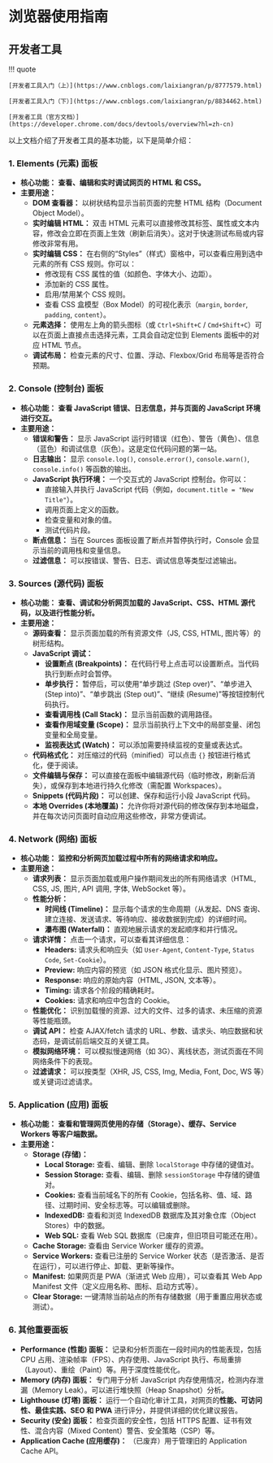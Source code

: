 # 浏览器使用指南

## 开发者工具

!!! quote

    [开发者工具入门（上）](https://www.cnblogs.com/laixiangran/p/8777579.html)

    [开发者工具入门（下）](https://www.cnblogs.com/laixiangran/p/8834462.html)

    [开发者工具（官方文档）](https://developer.chrome.com/docs/devtools/overview?hl=zh-cn)

以上文档介绍了开发者工具的基本功能，以下是简单介绍：

### **1. Elements (元素) 面板**

*   **核心功能：** **查看、编辑和实时调试网页的 HTML 和 CSS。**
*   **主要用途：**
    *   **DOM 查看器：** 以树状结构显示当前页面的完整 HTML 结构（Document Object Model）。
    *   **实时编辑 HTML：** 双击 HTML 元素可以直接修改其标签、属性或文本内容，修改会立即在页面上生效（刷新后消失）。这对于快速测试布局或内容修改非常有用。
    *   **实时编辑 CSS：** 在右侧的“Styles”（样式）窗格中，可以查看应用到选中元素的所有 CSS 规则。你可以：
        *   修改现有 CSS 属性的值（如颜色、字体大小、边距）。
        *   添加新的 CSS 属性。
        *   启用/禁用某个 CSS 规则。
        *   查看 CSS 盒模型（Box Model）的可视化表示（`margin`, `border`, `padding`, `content`）。
    *   **元素选择：** 使用左上角的箭头图标（或 `Ctrl+Shift+C` / `Cmd+Shift+C`）可以在页面上直接点击选择元素，工具会自动定位到 Elements 面板中的对应 HTML 节点。
    *   **调试布局：** 检查元素的尺寸、位置、浮动、Flexbox/Grid 布局等是否符合预期。

### **2. Console (控制台) 面板**

*   **核心功能：** **查看 JavaScript 错误、日志信息，并与页面的 JavaScript 环境进行交互。**
*   **主要用途：**
    *   **错误和警告：** 显示 JavaScript 运行时错误（红色）、警告（黄色）、信息（蓝色）和调试信息（灰色）。这是定位代码问题的第一站。
    *   **日志输出：** 显示 `console.log()`, `console.error()`, `console.warn()`, `console.info()` 等函数的输出。
    *   **JavaScript 执行环境：** 一个交互式的 JavaScript 控制台。你可以：
        *   直接输入并执行 JavaScript 代码（例如，`document.title = "New Title"`）。
        *   调用页面上定义的函数。
        *   检查变量和对象的值。
        *   测试代码片段。
    *   **断点信息：** 当在 Sources 面板设置了断点并暂停执行时，Console 会显示当前的调用栈和变量信息。
    *   **过滤信息：** 可以按错误、警告、日志、调试信息等类型过滤输出。

### **3. Sources (源代码) 面板**

*   **核心功能：** **查看、调试和分析网页加载的 JavaScript、CSS、HTML 源代码，以及进行性能分析。**
*   **主要用途：**
    *   **源码查看：** 显示页面加载的所有资源文件（JS, CSS, HTML, 图片等）的树形结构。
    *   **JavaScript 调试：**
        *   **设置断点 (Breakpoints)：** 在代码行号上点击可以设置断点。当代码执行到断点时会暂停。
        *   **单步执行：** 暂停后，可以使用“单步跳过 (Step over)”、“单步进入 (Step into)”、“单步跳出 (Step out)”、“继续 (Resume)”等按钮控制代码执行。
        *   **查看调用栈 (Call Stack)：** 显示当前函数的调用路径。
        *   **查看作用域变量 (Scope)：** 显示当前执行上下文中的局部变量、闭包变量和全局变量。
        *   **监视表达式 (Watch)：** 可以添加需要持续监视的变量或表达式。
    *   **代码格式化：** 对压缩过的代码（minified）可以点击 `{}` 按钮进行格式化，便于阅读。
    *   **文件编辑与保存：** 可以直接在面板中编辑源代码（临时修改，刷新后消失），或保存到本地进行持久化修改（需配置 Workspaces）。
    *   **Snippets (代码片段)：** 可以创建、保存和运行小段 JavaScript 代码。
    *   **本地 Overrides (本地覆盖)：** 允许你将对源代码的修改保存到本地磁盘，并在每次访问页面时自动应用这些修改，非常方便调试。

### **4. Network (网络) 面板**

*   **核心功能：** **监控和分析网页加载过程中所有的网络请求和响应。**
*   **主要用途：**
    *   **请求列表：** 显示页面加载或用户操作期间发出的所有网络请求（HTML, CSS, JS, 图片, API 调用, 字体, WebSocket 等）。
    *   **性能分析：**
        *   **时间线 (Timeline)：** 显示每个请求的生命周期（从发起、DNS 查询、建立连接、发送请求、等待响应、接收数据到完成）的详细时间。
        *   **瀑布图 (Waterfall)：** 直观地展示请求的发起顺序和并行情况。
    *   **请求详情：** 点击一个请求，可以查看其详细信息：
        *   **Headers:** 请求头和响应头（如 `User-Agent`, `Content-Type`, `Status Code`, `Set-Cookie`）。
        *   **Preview:** 响应内容的预览（如 JSON 格式化显示、图片预览）。
        *   **Response:** 响应的原始内容（HTML, JSON, 文本等）。
        *   **Timing:** 请求各个阶段的精确耗时。
        *   **Cookies:** 请求和响应中包含的 Cookie。
    *   **性能优化：** 识别加载慢的资源、过大的文件、过多的请求、未压缩的资源等性能瓶颈。
    *   **调试 API：** 检查 AJAX/fetch 请求的 URL、参数、请求头、响应数据和状态码，是调试前后端交互的关键工具。
    *   **模拟网络环境：** 可以模拟慢速网络（如 3G）、离线状态，测试页面在不同网络条件下的表现。
    *   **过滤请求：** 可以按类型（XHR, JS, CSS, Img, Media, Font, Doc, WS 等）或关键词过滤请求。

### **5. Application (应用) 面板**

*   **核心功能：** **查看和管理网页使用的存储（Storage）、缓存、Service Workers 等客户端数据。**
*   **主要用途：**
    *   **Storage (存储)：**
        *   **Local Storage:** 查看、编辑、删除 `localStorage` 中存储的键值对。
        *   **Session Storage:** 查看、编辑、删除 `sessionStorage` 中存储的键值对。
        *   **Cookies:** 查看当前域名下的所有 Cookie，包括名称、值、域、路径、过期时间、安全标志等。可以编辑或删除。
        *   **IndexedDB:** 查看和浏览 IndexedDB 数据库及其对象仓库（Object Stores）中的数据。
        *   **Web SQL:** 查看 Web SQL 数据库（已废弃，但旧项目可能还在用）。
    *   **Cache Storage:** 查看由 Service Worker 缓存的资源。
    *   **Service Workers:** 查看已注册的 Service Worker 状态（是否激活、是否在运行），可以进行停止、卸载、更新等操作。
    *   **Manifest:** 如果网页是 PWA（渐进式 Web 应用），可以查看其 Web App Manifest 文件（定义应用名称、图标、启动方式等）。
    *   **Clear Storage:** 一键清除当前站点的所有存储数据（用于重置应用状态或测试）。

### **6. 其他重要面板**

*   **Performance (性能) 面板：** 记录和分析页面在一段时间内的性能表现，包括 CPU 占用、渲染帧率（FPS）、内存使用、JavaScript 执行、布局重排（Layout）、重绘（Paint）等。用于深度性能优化。
*   **Memory (内存) 面板：** 专门用于分析 JavaScript 内存使用情况，检测内存泄漏（Memory Leak）。可以进行堆快照（Heap Snapshot）分析。
*   **Lighthouse (灯塔) 面板：** 运行一个自动化审计工具，对网页的**性能、可访问性、最佳实践、SEO 和 PWA** 进行评分，并提供详细的优化建议报告。
*   **Security (安全) 面板：** 检查页面的安全性，包括 HTTPS 配置、证书有效性、混合内容（Mixed Content）警告、安全策略（CSP）等。
*   **Application Cache (应用缓存)：** （已废弃）用于管理旧的 Application Cache API。
